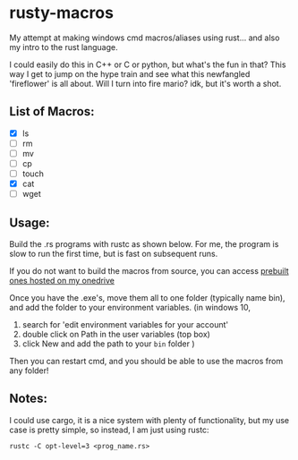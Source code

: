# rusty-macros
My attempt at making windows cmd macros/aliases using rust... and also my intro to the rust language.

I could easily do this in C++ or C or python, but what's the fun in that? This way I get to jump on the hype train and see what this newfangled 'fireflower' is all about. Will I turn into fire mario? idk, but it's worth a shot.

## List of Macros:
* [X] ls
* [ ] rm
* [ ] mv
* [ ] cp
* [ ] touch
* [X] cat
* [ ] wget

## Usage:
Build the .rs programs with rustc as shown below. For me, the program is slow to run the first time, but is fast on subsequent runs.

If you do not want to build the macros from source, you can access [prebuilt ones hosted on my onedrive](https://kennesawedu-my.sharepoint.com/:u:/g/personal/agrave15_students_kennesaw_edu/Ed3Oll0jkglDp1T9QGB-HmABDtcJX1-9GfFMZN3bynBYBw?e=gsKUJ5)

Once you have the .exe's, move them all to one folder (typically name bin), and add the folder to your environment variables. 
(in windows 10, 
1. search for 'edit environment variables for your account'
2. double click on Path in the user variables (top box)
3. click New and add the path to your ```bin``` folder
)

Then you can restart cmd, and you should be able to use the macros from any folder!

## Notes:
I could use cargo, it is a nice system with plenty of functionality, but my use case is pretty simple, so instead, I am just using rustc:
```
rustc -C opt-level=3 <prog_name.rs>
```
